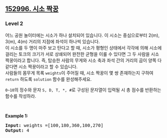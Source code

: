 <h2><a href="https://school.programmers.co.kr/learn/courses/30/lessons/152996">152996. 시소 짝꿍</a></h2><h3>Level 2</h3>

어느 공원 놀이터에는 시소가 하나 설치되어 있습니다. 이 시소는 중심으로부터 2(m), 3(m), 4(m) 거리의 지점에 좌석이 하나씩 있습니다.  
이 시소를 두 명이 마주 보고 탄다고 할 때, 시소가 평형인 상태에서 각각에 의해 시소에 걸리는 토크의 크기가 서로 상쇄되어 완전한 균형을 이룰 수 있다면 그 두 사람을 시소 짝꿍이라고 합니다. 즉, 탑승한 사람의 무게와 시소 축과 좌석 간의 거리의 곱이 양쪽 다 같다면 시소 짝꿍이라고 할 수 있습니다.  
사람들의 몸무게 목록 `weights`이 주어질 때, 시소 짝꿍이 몇 쌍 존재하는지 구하여 `return` 하도록 `solution` 함수를 완성해주세요.

`0~10`의 정수와 문자 `S, D, T, *, #`로 구성된 문자열이 입력될 시 총 점수를 반환하는 함수를 작성하라.

<p>&nbsp;</p>
<p><strong class="example">Example 1:</strong></p>

<pre><strong>Input:</strong> weights =[100,180,360,100,270]
<strong>Output:</strong> 4 </pre>